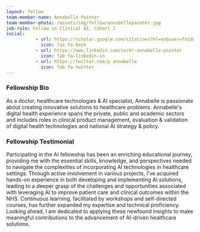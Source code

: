 ```yaml
---
layout: fellow
team-member-name: Annabelle Painter
team-member-photo: /assets/img/fellow/annabellepainter.jpg
job-role: Fellow in Clinical AI, Cohort 2
social:
           - url: https://scholar.google.com/citations?hl=en&user=ToidwbUAAAAJ&view_op=list_works&sortby=pubdate
             icon: fas fa-book
           - url: https://www.linkedin.com/in/dr-annabelle-painter
             icon: fab fa-linkedin-in
           - url: https://twitter.com/p_annabelle
             icon: fab fa-twitter
---
```


### Fellowship Bio
As a doctor, healthcare technologies & AI specialist, Annabelle is passionate about creating innovative solutions to healthcare problems. Annabelle's digital health experience spans the private, public and academic sectors and includes roles in clinical product management, evaluation & validation of digital health technologies and national AI strategy & policy. 

### Fellowship Testimonial
Participating in the AI fellowship has been an enriching educational journey, providing me with the essential skills, knowledge, and perspectives needed to navigate the complexities of incorporating AI technologies in healthcare settings. Through active involvement in various projects, I've acquired hands-on experience in both developing and implementing AI solutions, leading to a deeper grasp of the challenges and opportunities associated with leveraging AI to improve patient care and clinical outcomes within the NHS. Continuous learning, facilitated by workshops and self-directed courses, has further expanded my expertise and technical proficiency. Looking ahead, I am dedicated to applying these newfound insights to make meaningful contributions to the advancement of AI-driven healthcare solutions.